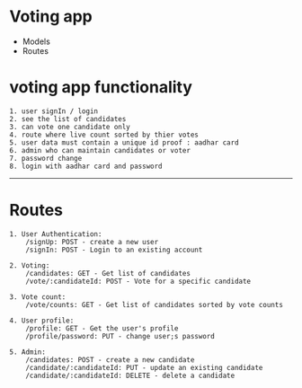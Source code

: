 # Voting app


- Models
- Routes

# voting app functionality
    1. user signIn / login
    2. see the list of candidates
    3. can vote one candidate only
    4. route where live count sorted by thier votes
    5. user data must contain a unique id proof : aadhar card
    6. admin who can maintain candidates or voter
    7. password change
    8. login with aadhar card and password


--------------------------------------------------------------------------

# Routes

    1. User Authentication:
        /signUp: POST - create a new user
        /signIn: POST - Login to an existing account
    
    2. Voting:
        /candidates: GET - Get list of candidates
        /vote/:candidateId: POST - Vote for a specific candidate
    
    3. Vote count:
        /vote/counts: GET - Get list of candidates sorted by vote counts
    
    4. User profile:
        /profile: GET - Get the user's profile
        /profile/password: PUT - change user;s password
    
    5. Admin:
        /candidates: POST - create a new candidate
        /candidate/:candidateId: PUT - update an existing candidate
        /candidate/:candidateId: DELETE - delete a candidate
